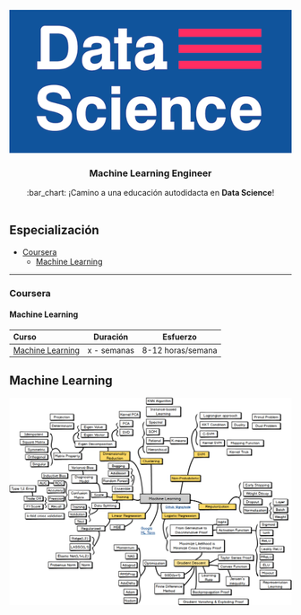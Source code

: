 ![Open Source Road Map Data Science](../../images/foto-github.png)

<h3 align="center">Machine Learning Engineer</h3>
<p align="center">
  :bar_chart: ¡Camino a una educación autodidacta en <strong>Data Science</strong>!
  <br><br>
</p>


## Especialización

* [Coursera](#coursera)
    * [Machine Learning](#machine-learning)

---


### Coursera

#### Machine Learning
Curso | Duración | Esfuerzo
:-- | :--: | :--: 
[Machine Learning](https://www.coursera.org/specializations/machine-learning)| x - semanas | 8-12 horas/semana

## Machine Learning
![](../../images/ml.png)
